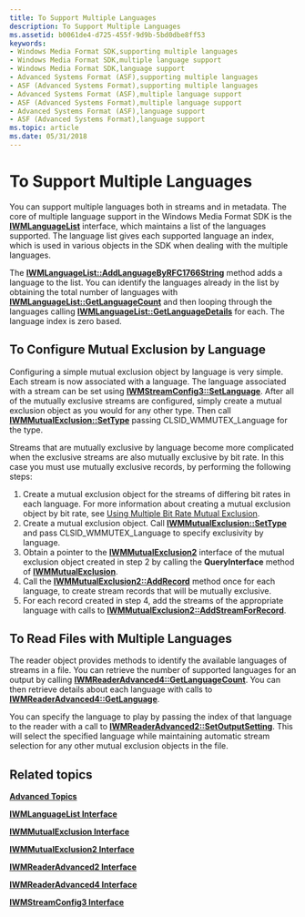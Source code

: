 ```yaml
---
title: To Support Multiple Languages
description: To Support Multiple Languages
ms.assetid: b0061de4-d725-455f-9d9b-5bd0dbe8ff53
keywords:
- Windows Media Format SDK,supporting multiple languages
- Windows Media Format SDK,multiple language support
- Windows Media Format SDK,language support
- Advanced Systems Format (ASF),supporting multiple languages
- ASF (Advanced Systems Format),supporting multiple languages
- Advanced Systems Format (ASF),multiple language support
- ASF (Advanced Systems Format),multiple language support
- Advanced Systems Format (ASF),language support
- ASF (Advanced Systems Format),language support
ms.topic: article
ms.date: 05/31/2018
---
```


# To Support Multiple Languages

You can support multiple languages both in streams and in metadata. The core of multiple language support in the Windows Media Format SDK is the [**IWMLanguageList**](/previous-versions/windows/desktop/api/wmsdkidl/nn-wmsdkidl-iwmlanguagelist) interface, which maintains a list of the languages supported. The language list gives each supported language an index, which is used in various objects in the SDK when dealing with the multiple languages.

The [**IWMLanguageList::AddLanguageByRFC1766String**](/previous-versions/windows/desktop/api/Wmsdkidl/nf-wmsdkidl-iwmlanguagelist-addlanguagebyrfc1766string) method adds a language to the list. You can identify the languages already in the list by obtaining the total number of languages with [**IWMLanguageList::GetLanguageCount**](/previous-versions/windows/desktop/api/Wmsdkidl/nf-wmsdkidl-iwmlanguagelist-getlanguagecount) and then looping through the languages calling [**IWMLanguageList::GetLanguageDetails**](/previous-versions/windows/desktop/api/Wmsdkidl/nf-wmsdkidl-iwmlanguagelist-getlanguagedetails) for each. The language index is zero based.

## To Configure Mutual Exclusion by Language

Configuring a simple mutual exclusion object by language is very simple. Each stream is now associated with a language. The language associated with a stream can be set using [**IWMStreamConfig3::SetLanguage**](/previous-versions/windows/desktop/api/Wmsdkidl/nf-wmsdkidl-iwmstreamconfig3-setlanguage). After all of the mutually exclusive streams are configured, simply create a mutual exclusion object as you would for any other type. Then call [**IWMMutualExclusion::SetType**](/previous-versions/windows/desktop/api/Wmsdkidl/nf-wmsdkidl-iwmmutualexclusion-settype) passing CLSID\_WMMUTEX\_Language for the type.

Streams that are mutually exclusive by language become more complicated when the exclusive streams are also mutually exclusive by bit rate. In this case you must use mutually exclusive records, by performing the following steps:

1.  Create a mutual exclusion object for the streams of differing bit rates in each language. For more information about creating a mutual exclusion object by bit rate, see [Using Multiple Bit Rate Mutual Exclusion](using-multiple-bit-rate-mutual-exclusion.md).
2.  Create a mutual exclusion object. Call [**IWMMutualExclusion::SetType**](/previous-versions/windows/desktop/api/Wmsdkidl/nf-wmsdkidl-iwmmutualexclusion-settype) and pass CLSID\_WMMUTEX\_Language to specify exclusivity by language.
3.  Obtain a pointer to the [**IWMMutualExclusion2**](/previous-versions/previous-versions/windows/desktop/api/wmsdkidl/nn-wmsdkidl-iwmmutualexclusion2) interface of the mutual exclusion object created in step 2 by calling the **QueryInterface** method of [**IWMMutualExclusion**](/previous-versions/windows/desktop/api/wmsdkidl/nn-wmsdkidl-iwmmutualexclusion).
4.  Call the [**IWMMutualExclusion2::AddRecord**](/previous-versions/windows/desktop/api/Wmsdkidl/nf-wmsdkidl-iwmmutualexclusion2-addrecord) method once for each language, to create stream records that will be mutually exclusive.
5.  For each record created in step 4, add the streams of the appropriate language with calls to [**IWMMutualExclusion2::AddStreamForRecord**](/previous-versions/windows/desktop/api/Wmsdkidl/nf-wmsdkidl-iwmmutualexclusion2-addstreamforrecord).

## To Read Files with Multiple Languages

The reader object provides methods to identify the available languages of streams in a file. You can retrieve the number of supported languages for an output by calling [**IWMReaderAdvanced4::GetLanguageCount**](/previous-versions/previous-versions/windows/desktop/api/wmsdkidl/nf-wmsdkidl-iwmreaderadvanced4-getlanguagecount). You can then retrieve details about each language with calls to [**IWMReaderAdvanced4::GetLanguage**](/previous-versions/windows/desktop/api/Wmsdkidl/nf-wmsdkidl-iwmreaderadvanced4-getlanguage).

You can specify the language to play by passing the index of that language to the reader with a call to [**IWMReaderAdvanced2::SetOutputSetting**](/previous-versions/windows/desktop/api/Wmsdkidl/nf-wmsdkidl-iwmreaderadvanced2-setoutputsetting). This will select the specified language while maintaining automatic stream selection for any other mutual exclusion objects in the file.

## Related topics

<dl> <dt>

[**Advanced Topics**](advanced-topics.md)
</dt> <dt>

[**IWMLanguageList Interface**](/previous-versions/windows/desktop/api/wmsdkidl/nn-wmsdkidl-iwmlanguagelist)
</dt> <dt>

[**IWMMutualExclusion Interface**](/previous-versions/windows/desktop/api/wmsdkidl/nn-wmsdkidl-iwmmutualexclusion)
</dt> <dt>

[**IWMMutualExclusion2 Interface**](/previous-versions/previous-versions/windows/desktop/api/wmsdkidl/nn-wmsdkidl-iwmmutualexclusion2)
</dt> <dt>

[**IWMReaderAdvanced2 Interface**](/previous-versions/windows/desktop/api/wmsdkidl/nn-wmsdkidl-iwmreaderadvanced2)
</dt> <dt>

[**IWMReaderAdvanced4 Interface**](/previous-versions/windows/desktop/api/wmsdkidl/nn-wmsdkidl-iwmreaderadvanced4)
</dt> <dt>

[**IWMStreamConfig3 Interface**](/previous-versions/windows/desktop/api/wmsdkidl/nn-wmsdkidl-iwmstreamconfig3)
</dt> </dl>

 

 




